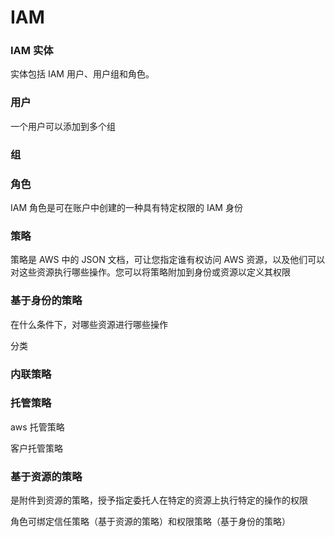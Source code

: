 # IAM

### IAM 实体 

实体包括 IAM 用户、用户组和角色。



### 用户

一个用户可以添加到多个组

### 组



### 角色

IAM 角色是可在账户中创建的一种具有特定权限的 IAM 身份

### 策略

策略是 AWS 中的 JSON 文档，可让您指定谁有权访问 AWS 资源，以及他们可以对这些资源执行哪些操作。您可以将策略附加到身份或资源以定义其权限





### 基于身份的策略



在什么条件下，对哪些资源进行哪些操作

分类

### 内联策略

### 托管策略

aws 托管策略

客户托管策略

### 基于资源的策略

是附件到资源的策略，授予指定委托人在特定的资源上执行特定的操作的权限

角色可绑定信任策略（基于资源的策略）和权限策略（基于身份的策略）





